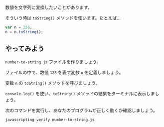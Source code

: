 数値を文字列に変換したいことがあります。

そういう時は `toString()` メソッドを使います。たとえば...

```js
var n = 256;
n = n.toString();
```

## やってみよう

`number-to-string.js` ファイルを作りましょう。

ファイルの中で、数値 `128` を表す変数 `n` を定義しましょう。

変数 `n` の `toString()` メソッドを呼びましょう。

`console.log()` を使い、`toString()` メソッドの結果をターミナルに表示しましょう。

次のコマンドを実行し、あなたのプログラムが正しく動くか確認しましょう。

```bash
javascripting verify number-to-string.js
```
